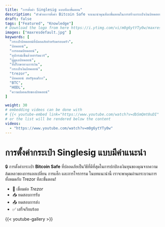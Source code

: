 ```yaml
---
title: "การตั้งค่า Singlesig แบบทีละขั้นตอน"
description: "ตัวช่วยการตั้งค่า Bitcoin Safe จะแนะนำคุณทีละขั้นตอนในการสร้างกระเป๋าเงินบิทคอยน์แบบ singlesig"
draft: false
tags: ["Featured", "Knowledge"]
# Download the logo from here https://i.ytimg.com/vi/m0g6ytYTy0w/maxresdefault.jpg
images: ["maxresdefault.jpg" ]
keywords: [
  "กระเป๋าบิทคอยน์ที่ปลอดภัยสำหรับครอบครัว",
  "บิทคอยน์",
  "การออมบิทคอยน์",
  "อุปกรณ์เซ็นด้วยฮาร์ดแวร์",
  "ผู้ดูแลบิทคอยน์",
  "ที่ปรึกษาทางการเงิน",
  "กระเป๋าเงินบิทคอยน์",
  "trezor",
  "บิทคอยน์ สหรัฐอเมริกา",
  "BTC",
  "HODL",
  "ความปลอดภัยของบิทคอยน์"
]

weight: 30
# embedding videos can be done with 
# {{< youtube-embed link="https://www.youtube.com/watch?v=dbSmQmt0uDI" >}}
# or the list will be rendered below the content
videos:
  - "https://www.youtube.com/watch?v=m0g6ytYTy0w"
---
```



# การตั้งค่ากระเป๋า Singlesig แบบมีคำแนะนำ

🔒 การตั้งค่ากระเป๋า **Bitcoin Safe** ที่ปลอดภัยเป็นวิธีที่ดีที่สุดในการปกป้องเงินทุนของคุณจากความล้มเหลวของการแลกเปลี่ยน การแฮ็ก และการโจรกรรม ในบทแนะนำนี้ เราจะพาคุณผ่านกระบวนการทั้งหมดกับ Trezor ทีละขั้นตอน!
 


- 🔐 เชื่อมต่อ *Trezor*
- 📥 ทดสอบการรับ
- 📤 ทดสอบการส่ง
- ✅ เสร็จเรียบร้อย
 

{{< youtube-gallery >}}